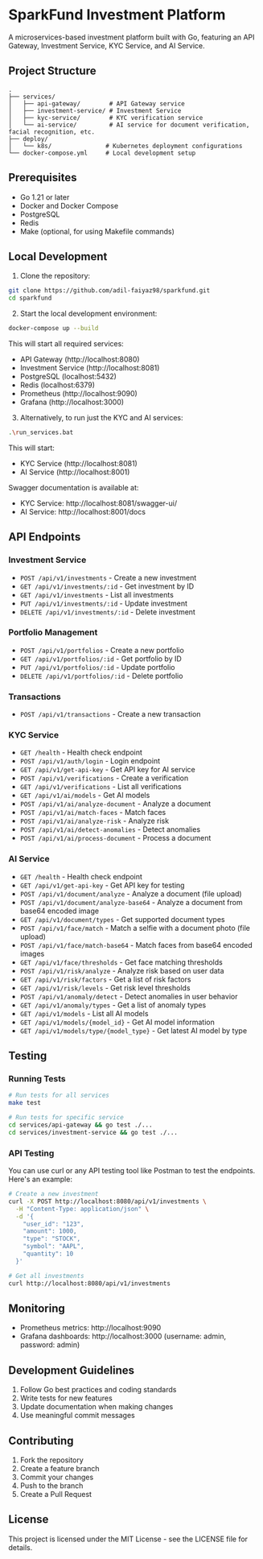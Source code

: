 # SparkFund Investment Platform

A microservices-based investment platform built with Go, featuring an API Gateway, Investment Service, KYC Service, and AI Service.

## Project Structure

```
.
├── services/
│   ├── api-gateway/        # API Gateway service
│   ├── investment-service/ # Investment Service
│   ├── kyc-service/        # KYC verification service
│   └── ai-service/         # AI service for document verification, facial recognition, etc.
├── deploy/
│   └── k8s/               # Kubernetes deployment configurations
└── docker-compose.yml     # Local development setup
```

## Prerequisites

- Go 1.21 or later
- Docker and Docker Compose
- PostgreSQL
- Redis
- Make (optional, for using Makefile commands)

## Local Development

1. Clone the repository:

```bash
git clone https://github.com/adil-faiyaz98/sparkfund.git
cd sparkfund
```

2. Start the local development environment:

```bash
docker-compose up --build
```

This will start all required services:

- API Gateway (http://localhost:8080)
- Investment Service (http://localhost:8081)
- PostgreSQL (localhost:5432)
- Redis (localhost:6379)
- Prometheus (http://localhost:9090)
- Grafana (http://localhost:3000)

3. Alternatively, to run just the KYC and AI services:

```bash
.\run_services.bat
```

This will start:

- KYC Service (http://localhost:8081)
- AI Service (http://localhost:8001)

Swagger documentation is available at:

- KYC Service: http://localhost:8081/swagger-ui/
- AI Service: http://localhost:8001/docs

## API Endpoints

### Investment Service

- `POST /api/v1/investments` - Create a new investment
- `GET /api/v1/investments/:id` - Get investment by ID
- `GET /api/v1/investments` - List all investments
- `PUT /api/v1/investments/:id` - Update investment
- `DELETE /api/v1/investments/:id` - Delete investment

### Portfolio Management

- `POST /api/v1/portfolios` - Create a new portfolio
- `GET /api/v1/portfolios/:id` - Get portfolio by ID
- `PUT /api/v1/portfolios/:id` - Update portfolio
- `DELETE /api/v1/portfolios/:id` - Delete portfolio

### Transactions

- `POST /api/v1/transactions` - Create a new transaction

### KYC Service

- `GET /health` - Health check endpoint
- `POST /api/v1/auth/login` - Login endpoint
- `GET /api/v1/get-api-key` - Get API key for AI service
- `POST /api/v1/verifications` - Create a verification
- `GET /api/v1/verifications` - List all verifications
- `GET /api/v1/ai/models` - Get AI models
- `POST /api/v1/ai/analyze-document` - Analyze a document
- `POST /api/v1/ai/match-faces` - Match faces
- `POST /api/v1/ai/analyze-risk` - Analyze risk
- `POST /api/v1/ai/detect-anomalies` - Detect anomalies
- `POST /api/v1/ai/process-document` - Process a document

### AI Service

- `GET /health` - Health check endpoint
- `GET /api/v1/get-api-key` - Get API key for testing
- `POST /api/v1/document/analyze` - Analyze a document (file upload)
- `POST /api/v1/document/analyze-base64` - Analyze a document from base64 encoded image
- `GET /api/v1/document/types` - Get supported document types
- `POST /api/v1/face/match` - Match a selfie with a document photo (file upload)
- `POST /api/v1/face/match-base64` - Match faces from base64 encoded images
- `GET /api/v1/face/thresholds` - Get face matching thresholds
- `POST /api/v1/risk/analyze` - Analyze risk based on user data
- `GET /api/v1/risk/factors` - Get a list of risk factors
- `GET /api/v1/risk/levels` - Get risk level thresholds
- `POST /api/v1/anomaly/detect` - Detect anomalies in user behavior
- `GET /api/v1/anomaly/types` - Get a list of anomaly types
- `GET /api/v1/models` - List all AI models
- `GET /api/v1/models/{model_id}` - Get AI model information
- `GET /api/v1/models/type/{model_type}` - Get latest AI model by type

## Testing

### Running Tests

```bash
# Run tests for all services
make test

# Run tests for specific service
cd services/api-gateway && go test ./...
cd services/investment-service && go test ./...
```

### API Testing

You can use curl or any API testing tool like Postman to test the endpoints. Here's an example:

```bash
# Create a new investment
curl -X POST http://localhost:8080/api/v1/investments \
  -H "Content-Type: application/json" \
  -d '{
    "user_id": "123",
    "amount": 1000,
    "type": "STOCK",
    "symbol": "AAPL",
    "quantity": 10
  }'

# Get all investments
curl http://localhost:8080/api/v1/investments
```

## Monitoring

- Prometheus metrics: http://localhost:9090
- Grafana dashboards: http://localhost:3000 (username: admin, password: admin)

## Development Guidelines

1. Follow Go best practices and coding standards
2. Write tests for new features
3. Update documentation when making changes
4. Use meaningful commit messages

## Contributing

1. Fork the repository
2. Create a feature branch
3. Commit your changes
4. Push to the branch
5. Create a Pull Request

## License

This project is licensed under the MIT License - see the LICENSE file for details.
